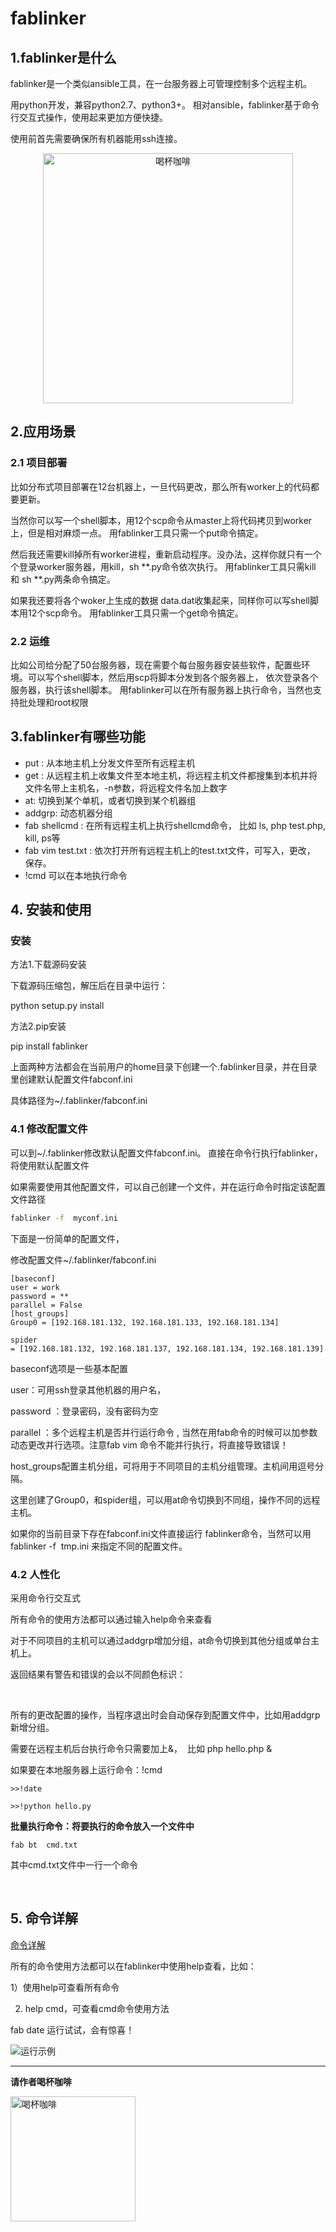# fablinker
## 1.fablinker是什么
fablinker是一个类似ansible工具，在一台服务器上可管理控制多个远程主机。

用python开发，兼容python2.7、python3+。
相对ansible，fablinker基于命令行交互式操作，使用起来更加方便快捷。


使用前首先需要确保所有机器能用ssh连接。



<div align=center><img
src="https://github.com/gangly/fablinker/blob/master/doc/img/fab.png" width="400" height="400" alt="喝杯咖啡"/>
</div>

## 2.应用场景

### 2.1 项目部署

比如分布式项目部署在12台机器上，一旦代码更改，那么所有worker上的代码都要更新。

当然你可以写一个shell脚本，用12个scp命令从master上将代码拷贝到worker上，但是相对麻烦一点。
用fablinker工具只需一个put命令搞定。

然后我还需要kill掉所有worker进程，重新启动程序。没办法，这样你就只有一个个登录worker服务器，用kill，sh  **.py命令依次执行。
用fablinker工具只需kill 和 sh **.py两条命令搞定。

如果我还要将各个woker上生成的数据 data.dat收集起来，同样你可以写shell脚本用12个scp命令。
用fablinker工具只需一个get命令搞定。

### 2.2 运维

比如公司给分配了50台服务器，现在需要个每台服务器安装些软件，配置些环境。可以写个shell脚本，然后用scp将脚本分发到各个服务器上，
依次登录各个服务器，执行该shell脚本。
用fablinker可以在所有服务器上执行命令，当然也支持批处理和root权限

## 3.fablinker有哪些功能

* put : 从本地主机上分发文件至所有远程主机
* get : 从远程主机上收集文件至本地主机，将远程主机文件都搜集到本机并将文件名带上主机名，-n参数，将远程文件名加上数字
* at: 切换到某个单机，或者切换到某个机器组
* addgrp: 动态机器分组
* fab shellcmd : 在所有远程主机上执行shellcmd命令， 比如 ls, php test.php, kill, ps等
* fab vim test.txt : 依次打开所有远程主机上的test.txt文件，可写入，更改， 保存。
* !cmd   可以在本地执行命令

## 4. 安装和使用

### 安装

方法1.下载源码安装

下载源码压缩包，解压后在目录中运行：

python setup.py install


方法2.pip安装

pip install fablinker


上面两种方法都会在当前用户的home目录下创建一个.fablinker目录，并在目录里创建默认配置文件fabconf.ini

具体路径为~/.fablinker/fabconf.ini



### 4.1 修改配置文件

可以到~/.fablinker修改默认配置文件fabconf.ini。
直接在命令行执行fablinker，将使用默认配置文件

如果需要使用其他配置文件，可以自己创建一个文件，并在运行命令时指定该配置文件路径

```bash
fablinker -f  myconf.ini
```

下面是一份简单的配置文件，

修改配置文件~/.fablinker/fabconf.ini
 
```
[baseconf]
user = work
password = **
parallel = False
[host_groups]
Group0 = [192.168.181.132, 192.168.181.133, 192.168.181.134]

spider = [192.168.181.132, 192.168.181.137, 192.168.181.134, 192.168.181.139]
```



baseconf选项是一些基本配置

user：可用ssh登录其他机器的用户名，

password ：登录密码，没有密码为空

parallel ：多个远程主机是否并行运行命令 , 当然在用fab命令的时候可以加参数动态更改并行选项。注意fab vim 命令不能并行执行，将直接导致错误！


host_groups配置主机分组，可将用于不同项目的主机分组管理。主机间用逗号分隔。


这里创建了Group0，和spider组，可以用at命令切换到不同组，操作不同的远程主机。


如果你的当前目录下存在fabconf.ini文件直接运行 fablinker命令，当然可以用fablinker -f  tmp.ini 来指定不同的配置文件。

### 4.2 人性化
采用命令行交互式

所有命令的使用方法都可以通过输入help命令来查看



对于不同项目的主机可以通过addgrp增加分组，at命令切换到其他分组或单台主机上。

返回结果有警告和错误的会以不同颜色标识：



 

所有的更改配置的操作，当程序退出时会自动保存到配置文件中，比如用addgrp新增分组。

需要在远程主机后台执行命令只需要加上&，  比如 php hello.php &



如果要在本地服务器上运行命令：!cmd
```
>>!date

>>!python hello.py 
```


**批量执行命令：将要执行的命令放入一个文件中**

```fab bt  cmd.txt```

其中cmd.txt文件中一行一个命令

 

## 5. 命令详解

[命令详解](https://github.com/gangly/fablinker/blob/master/doc/命令详解.md)

所有的命令使用方法都可以在fablinker中使用help查看，比如：


1）使用help可查看所有命令

2) help cmd，可查看cmd命令使用方法

fab date 运行试试，会有惊喜！



![运行示例](doc/img/test.png)


_____

**请作者喝杯咖啡**

<div align=left><img
src="https://github.com/gangly/fablinker/blob/master/doc/img/微信pay.png" width="200" height="200" alt="喝杯咖啡"/>
</div>
